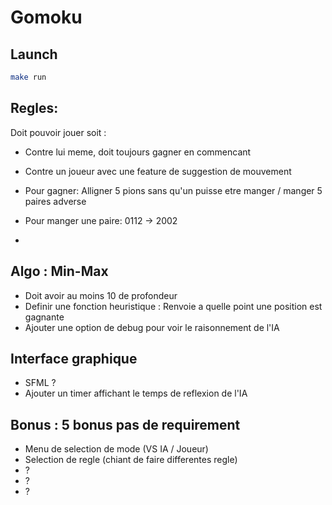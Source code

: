 # Gomoku

## Launch
```bash
make run
```

## Regles:

Doit pouvoir jouer soit :  
- Contre lui meme, doit toujours gagner en commencant  
- Contre un joueur avec une feature de suggestion de mouvement  

- Pour gagner: Alligner 5 pions sans qu'un puisse etre manger  / manger 5 paires adverse
- Pour manger une paire: 0112 -> 2002
- 

## Algo : Min-Max
- Doit avoir au moins 10 de profondeur  
- Definir une fonction heuristique : Renvoie a quelle point une position est gagnante  
- Ajouter une option de debug pour voir le raisonnement de l'IA  

## Interface graphique
- SFML ?
- Ajouter un timer affichant le temps de reflexion de l'IA  

## Bonus : 5 bonus pas de requirement
- Menu de selection de mode (VS IA / Joueur)  
- Selection de regle (chiant de faire differentes regle)  
- ?  
- ?  
- ?  
